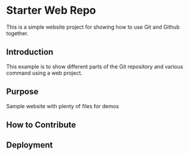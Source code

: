 # Starter Web Repo

This is a simple website project for showing how to use Git and Github together.

## Introduction
This example is to show different parts of the Git repository and various command using a web project.

## Purpose

Sample website with plenty of files for demos
## How to Contribute

## Deployment
